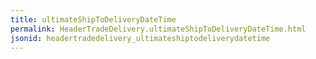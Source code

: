 ```yaml
---
title: ultimateShipToDeliveryDateTime
permalink: HeaderTradeDelivery.ultimateShipToDeliveryDateTime.html
jsonid: headertradedelivery_ultimateshiptodeliverydatetime
---
```

